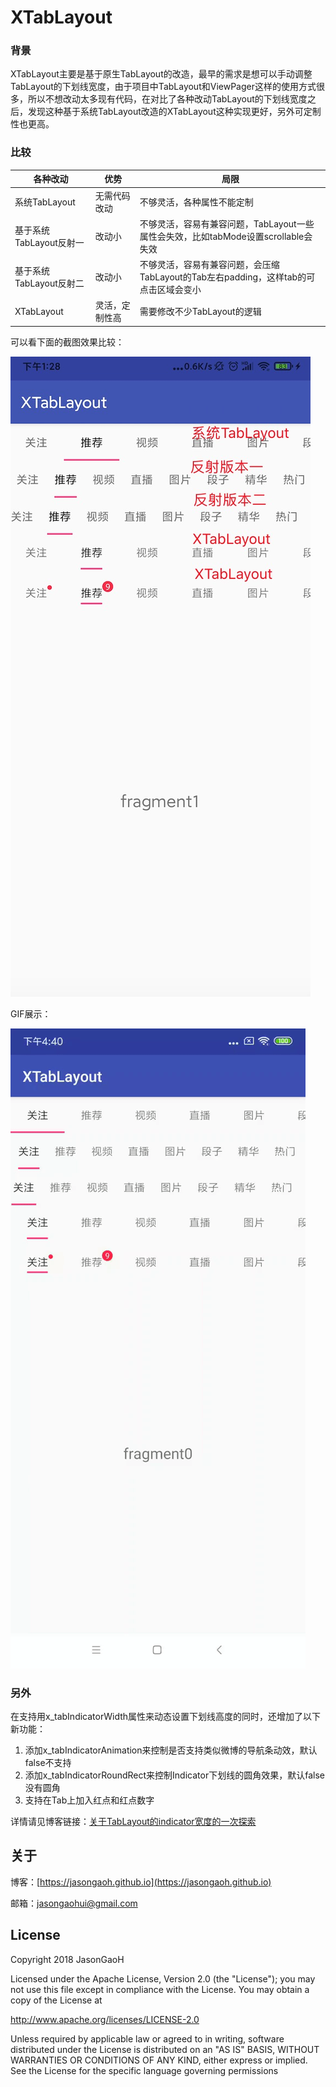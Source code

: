 # XTabLayout

### 背景
XTabLayout主要是基于原生TabLayout的改造，最早的需求是想可以手动调整TabLayout的下划线宽度，由于项目中TabLayout和ViewPager这样的使用方式很多，所以不想改动太多现有代码，在对比了各种改动TabLayout的下划线宽度之后，发现这种基于系统TabLayout改造的XTabLayout这种实现更好，另外可定制性也更高。

### 比较

各种改动 | 优势 | 局限
---|--- |---
系统TabLayout | 无需代码改动 | 不够灵活，各种属性不能定制
基于系统TabLayout反射一 | 改动小| 不够灵活，容易有兼容问题，TabLayout一些属性会失效，比如tabMode设置scrollable会失效
基于系统TabLayout反射二 | 改动小 | 不够灵活，容易有兼容问题，会压缩TabLayout的Tab左右padding，这样tab的可点击区域会变小
XTabLayout | 灵活，定制性高 | 需要修改不少TabLayout的逻辑

可以看下面的截图效果比较：

![](https://raw.githubusercontent.com/JasonGaoH/XTabLayout/master/gif/tablayout_compare.png)

GIF展示：

![](https://raw.githubusercontent.com/JasonGaoH/XTabLayout/master/gif/xtablayout.gif)

### 另外

在支持用x_tabIndicatorWidth属性来动态设置下划线高度的同时，还增加了以下新功能：

1. 添加x_tabIndicatorAnimation来控制是否支持类似微博的导航条动效，默认false不支持
2. 添加x_tabIndicatorRoundRect来控制Indicator下划线的圆角效果，默认false没有圆角
3. 支持在Tab上加入红点和红点数字

详情请见博客链接：[关于TabLayout的indicator宽度的一次探索](https://jasongaoh.github.io/2019/03/22/%E5%85%B3%E4%BA%8ETabLayout%E7%9A%84indicator%E5%AE%BD%E5%BA%A6%E7%9A%84%E4%B8%80%E6%AC%A1%E6%8E%A2%E7%B4%A2/)

关于
--

博客：[https://jasongaoh.github.io](https://jasongaoh.github.io)

邮箱：jasongaohui@gmail.com

License
--
Copyright 2018 JasonGaoH

Licensed under the Apache License, Version 2.0 (the "License"); you may not use this file except in compliance with the License. You may obtain a copy of the License at

http://www.apache.org/licenses/LICENSE-2.0

Unless required by applicable law or agreed to in writing, software distributed under the License is distributed on an "AS IS" BASIS, WITHOUT WARRANTIES OR CONDITIONS OF ANY KIND, either express or implied. See the License for the specific language governing permissions

